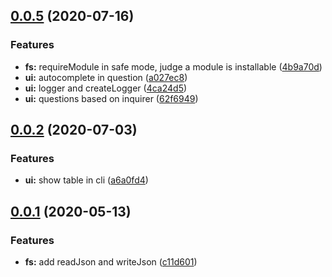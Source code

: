 <a name="0.0.5"></a>
## [0.0.5](https://github.com/tomato-js/tomato-node/compare/v0.0.4...v0.0.5) (2020-07-16)


### Features

* **fs:** requireModule in safe mode, judge a module is installable ([4b9a70d](https://github.com/tomato-js/tomato-node/commit/4b9a70d))
* **ui:** autocomplete in question ([a027ec8](https://github.com/tomato-js/tomato-node/commit/a027ec8))
* **ui:** logger and createLogger ([4ca24d5](https://github.com/tomato-js/tomato-node/commit/4ca24d5))
* **ui:** questions based on inquirer ([62f6949](https://github.com/tomato-js/tomato-node/commit/62f6949))



<a name="0.0.2"></a>
## [0.0.2](https://github.com/tomato-js/tomato-node/compare/v0.0.1...v0.0.2) (2020-07-03)


### Features

* **ui:** show table in cli ([a6a0fd4](https://github.com/tomato-js/tomato-node/commit/a6a0fd4))



<a name="0.0.1"></a>
## [0.0.1](https://github.com/tomato-js/tomato-node/compare/c11d601...v0.0.1) (2020-05-13)


### Features

* **fs:** add readJson and writeJson ([c11d601](https://github.com/tomato-js/tomato-node/commit/c11d601))



